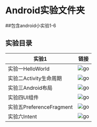 Android实验文件夹
=====
##包含android小实验1-6  

实验目录
-------

实验1   |  链接   |
--------|---------|
实验一HelloWorld | ![go](https://github.com/mozhilei/android/tree/master/lab1-helloWorld)|
实验二Activity生命周期 |  ![go](https://github.com/mozhilei/android/tree/master/lab2LifeCycle) |
实验三Android布局 | ![go](https://github.com/mozhilei/android/tree/master/lab3_androidUI) |
实验四UI组件  | ![go](https://github.com/mozhilei/android/tree/master/lab4_UIzujian) |
实验五PreferenceFragment | ![go](https://github.com/mozhilei/android/tree/master/lab5_extendActivity) |
实验六Intent | ![go](https://github.com/mozhilei/android/tree/master/lab6) |